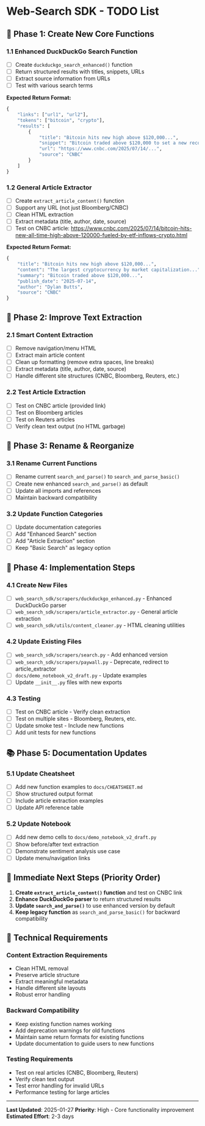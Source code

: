 # Web-Search SDK - TODO List

## 🎯 **Phase 1: Create New Core Functions**

### **1.1 Enhanced DuckDuckGo Search Function**
- [ ] Create `duckduckgo_search_enhanced()` function
- [ ] Return structured results with titles, snippets, URLs
- [ ] Extract source information from URLs
- [ ] Test with various search terms

**Expected Return Format:**
```python
{
    "links": ["url1", "url2"],
    "tokens": ["bitcoin", "crypto"],
    "results": [
        {
            "title": "Bitcoin hits new high above $120,000...",
            "snippet": "Bitcoin traded above $120,000 to set a new record...",
            "url": "https://www.cnbc.com/2025/07/14/...",
            "source": "CNBC"
        }
    ]
}
```

### **1.2 General Article Extractor**
- [ ] Create `extract_article_content()` function
- [ ] Support any URL (not just Bloomberg/CNBC)
- [ ] Clean HTML extraction
- [ ] Extract metadata (title, author, date, source)
- [ ] Test on CNBC article: https://www.cnbc.com/2025/07/14/bitcoin-hits-new-all-time-high-above-120000-fueled-by-etf-inflows-crypto.html

**Expected Return Format:**
```python
{
    "title": "Bitcoin hits new high above $120,000...",
    "content": "The largest cryptocurrency by market capitalization...",
    "summary": "Bitcoin traded above $120,000...",
    "publish_date": "2025-07-14",
    "author": "Dylan Butts",
    "source": "CNBC"
}
```

## 🧹 **Phase 2: Improve Text Extraction**

### **2.1 Smart Content Extraction**
- [ ] Remove navigation/menu HTML
- [ ] Extract main article content
- [ ] Clean up formatting (remove extra spaces, line breaks)
- [ ] Extract metadata (title, author, date, source)
- [ ] Handle different site structures (CNBC, Bloomberg, Reuters, etc.)

### **2.2 Test Article Extraction**
- [ ] Test on CNBC article (provided link)
- [ ] Test on Bloomberg articles
- [ ] Test on Reuters articles
- [ ] Verify clean text output (no HTML garbage)

## 🔄 **Phase 3: Rename & Reorganize**

### **3.1 Rename Current Functions**
- [ ] Rename current `search_and_parse()` to `search_and_parse_basic()`
- [ ] Create new enhanced `search_and_parse()` as default
- [ ] Update all imports and references
- [ ] Maintain backward compatibility

### **3.2 Update Function Categories**
- [ ] Update documentation categories
- [ ] Add "Enhanced Search" section
- [ ] Add "Article Extraction" section
- [ ] Keep "Basic Search" as legacy option

## 📁 **Phase 4: Implementation Steps**

### **4.1 Create New Files**
- [ ] `web_search_sdk/scrapers/duckduckgo_enhanced.py` - Enhanced DuckDuckGo parser
- [ ] `web_search_sdk/scrapers/article_extractor.py` - General article extraction
- [ ] `web_search_sdk/utils/content_cleaner.py` - HTML cleaning utilities

### **4.2 Update Existing Files**
- [ ] `web_search_sdk/scrapers/search.py` - Add enhanced version
- [ ] `web_search_sdk/scrapers/paywall.py` - Deprecate, redirect to article_extractor
- [ ] `docs/demo_notebook_v2_draft.py` - Update examples
- [ ] Update `__init__.py` files with new exports

### **4.3 Testing**
- [ ] Test on CNBC article - Verify clean extraction
- [ ] Test on multiple sites - Bloomberg, Reuters, etc.
- [ ] Update smoke test - Include new functions
- [ ] Add unit tests for new functions

## 📚 **Phase 5: Documentation Updates**

### **5.1 Update Cheatsheet**
- [ ] Add new function examples to `docs/CHEATSHEET.md`
- [ ] Show structured output format
- [ ] Include article extraction examples
- [ ] Update API reference table

### **5.2 Update Notebook**
- [ ] Add new demo cells to `docs/demo_notebook_v2_draft.py`
- [ ] Show before/after text extraction
- [ ] Demonstrate sentiment analysis use case
- [ ] Update menu/navigation links

## 🚀 **Immediate Next Steps (Priority Order)**

1. **Create `extract_article_content()` function** and test on CNBC link
2. **Enhance DuckDuckGo parser** to return structured results
3. **Update `search_and_parse()`** to use enhanced version by default
4. **Keep legacy function** as `search_and_parse_basic()` for backward compatibility

## 🔧 **Technical Requirements**

### **Content Extraction Requirements**
- Clean HTML removal
- Preserve article structure
- Extract meaningful metadata
- Handle different site layouts
- Robust error handling

### **Backward Compatibility**
- Keep existing function names working
- Add deprecation warnings for old functions
- Maintain same return formats for existing functions
- Update documentation to guide users to new functions

### **Testing Requirements**
- Test on real articles (CNBC, Bloomberg, Reuters)
- Verify clean text output
- Test error handling for invalid URLs
- Performance testing for large articles

---

**Last Updated**: 2025-01-27
**Priority**: High - Core functionality improvement
**Estimated Effort**: 2-3 days 
